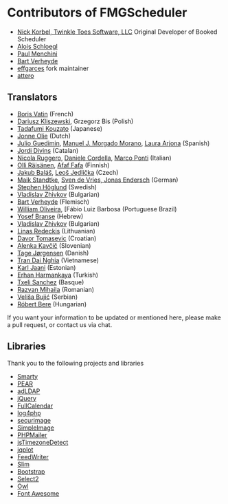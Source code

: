 # Contributors of FMGScheduler
- [Nick Korbel, Twinkle Toes Software, LLC](https://www.twinkletoessoftware.com/services/) Original Developer of Booked Scheduler
- [Alois Schloegl](#)
- [Paul Menchini](#)
- [Bart Verheyde](mailto:bart.verheyde@ugent.be)
- [effgarces](https://github.com/effgarces) fork maintainer
- [attero](https://github.com/apfelchips)

## Translators
- [Boris Vatin](#) (French)
- [Dariusz Kliszewski](#), Grzegorz Bis (Polish)
- [Tadafumi Kouzato](#) (Japanese)
- [Jonne Olie](#) (Dutch)
- [Julio Guedimin](#), [Manuel J. Morgado Morano](#), [Laura Arjona](#) (Spanish)
- [Jordi Divins](#) (Catalan)
- [Nicola Ruggero](#), [Daniele Cordella](), [Marco Ponti]() (Italian)
- [Olli Räisänen](#), [Afaf Fafa]() (Finnish)
- [Jakub Baláš](#), [Leoš Jedlička]() (Czech)
- [Maik Standtke](#), [Sven de Vries, Jonas Endersch]() (German)
- [Stephen Höglund](#) (Swedish)
- [Vladislav Zhivkov](#) (Bulgarian)
- [Bart Verheyde](#) (Flemisch)
- [William Oliveira](#), [Fábio Luiz Barbosa (Portuguese Brazil)
- [Yosef Branse](#) (Hebrew)
- [Vladislav Zhivkov](#) (Bulgarian)
- [Linas Redeckis](#) (Lithuanian)
- [Davor Tomasevic](#) (Croatian)
- [Alenka Kavčič](mailto:alenka.kavcic@fri.uni-lj.si) (Slovenian)
- [Tage Jørgensen](#) (Danish)
- [Tran Dai Nghia](#) (Vietnamese)
- [Karl Jaani](#) (Estonian)
- [Erhan Harmankaya](#) (Turkish)
- [Txeli Sanchez](#) (Basque)
- [Razvan Mihaila](#) (Romanian)
- [Veliša Bujić](#) (Serbian)
- [Róbert Bere](#) (Hungarian)

If you want your information to be updated or mentioned here, please make a pull request, or contact us via chat. 

## Libraries

Thank you to the following projects and libraries
- [Smarty](#)
- [PEAR](#)
- [adLDAP](#)
- [jQuery](#)
- [FullCalendar](#)
- [log4php](#)
- [securimage](#)
- [SimpleImage](#)
- [PHPMailer](#)
- [jsTimezoneDetect](#)
- [jqplot](#)
- [FeedWriter](#)
- [Slim](#)
- [Bootstrap](#)
- [Select2](#)
- [Owl](#)
- [Font Awesome](#)
